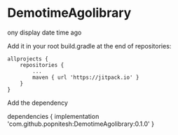 # DemotimeAgolibrary
ony display date time ago 

Add it in your root build.gradle at the end of repositories:

	allprojects {
		repositories {
			...
			maven { url 'https://jitpack.io' }
		}
	}
  
  Add the dependency
  
 dependencies {
	        implementation 'com.github.popnitesh:DemotimeAgolibrary:0.1.0'
	}
